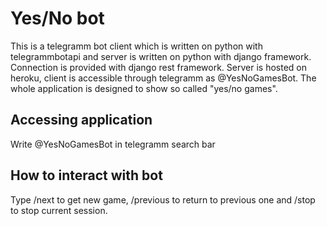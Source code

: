 # Yes/No bot

This is a telegramm bot client which is written on python with telegrammbotapi and server is written on python with django framework. Connection is provided with django rest framework. Server is hosted on heroku, client is accessible through telegramm as @YesNoGamesBot. The whole application is designed to show so called "yes/no games".

## Accessing application

Write @YesNoGamesBot in telegramm search bar

## How to interact with bot
Type /next to get new game, /previous to return to previous one and /stop to stop current session.
